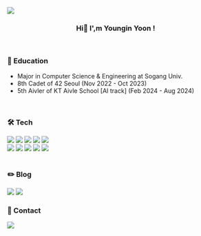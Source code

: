 <img src="https://capsule-render.vercel.app/api?type=waving&color=A5D6A7&height=150&text=%20@YounginYoon%20&animation=&fontColor=ffffff&fontSize=30&fontAlignY=40" />
<div align="center">
  <h3>Hi👋 I',m Youngin Yoon !</h3>
</div>
<br/>

### 🏫 Education
- Major in Computer Science & Engineering at Sogang Univ.
- 8th Cadet of 42 Seoul (Nov 2022 - Oct 2023)
- 5th Aivler of KT Aivle School [AI track] (Feb 2024 - Aug 2024)

<br/>

### 🛠️ Tech
<div>
  <img src="https://img.shields.io/badge/CSS-1572B6?style=flat-square&logo=css3&logoColor=white"/>
  <img src="https://img.shields.io/badge/HTML-E34F26?style=flat-square&logo=html5&logoColor=white"/>
  <img src="https://img.shields.io/badge/JavaScript-F7DF1E?style=flat-square&logo=javascript&logoColor=black"/>
  <img src="https://img.shields.io/badge/java-007396?style=flat-square&logo=java&logoColor=white"/>
  <img src="https://img.shields.io/badge/React-61DAFB?style=flat-square&logo=React&logoColor=black"/>
  <br/>
  <img src="https://img.shields.io/badge/Firebase-FFCA28?style=flat-square&logo=firebase&logoColor=white"/>
  <img src="https://img.shields.io/badge/Git-F05032?style=flat-square&logo=git&logoColor=white"/>
  <img src="https://img.shields.io/badge/C-A8B9CC?style=flat-square&logo=C&logoColor=white"/>
  <img src="https://img.shields.io/badge/C++-00599C?style=flat-square&logo=C++&logoColor=white"/>
  <img src="https://img.shields.io/badge/Python-3776AB?style=flat-square&logo=python&logoColor=white"/>
</div>
<br/>

### ✏️ Blog
  <a href="https://younginstudy.tistory.com"><img src="https://img.shields.io/badge/Tistory-010101?style=flat-square&logo=tistory&logoColor=white&link=https://younginstudy.tistory.com"></a>
  <a href="https://velog.io/@o_o_o/posts"><img src="https://img.shields.io/badge/Velog-31C48D?style=flat-square&logo=velog&logoColor=white&link=https://velog.io/@o_o_o/posts"></a>
<br/>

### 💬 Contact

<a href="mailto:3ylsjlsj@gmail.com"><img src="https://img.shields.io/badge/Gmail-E95420?style=flat-square&logo=gmail&logoColor=white"></a>
<br/><br/>

